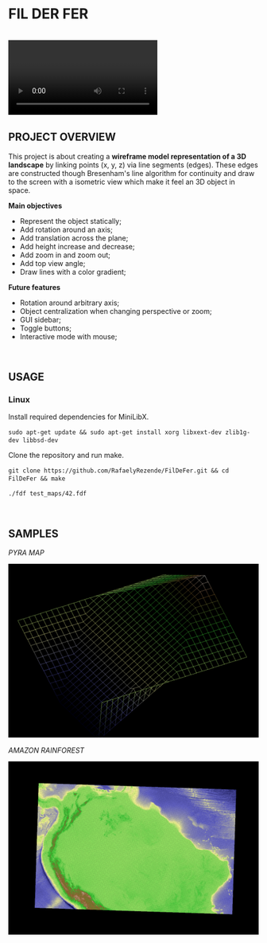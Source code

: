 # FIL DER FER

<br>

  <video src="https://github.com/user-attachments/assets/a5653a9f-510b-4e1e-80bb-c02e1d506edd" controls>
    Your browser does not support the video tag.
  </video>

<br>

## PROJECT OVERVIEW

This project is about creating a **wireframe model representation of a 3D landscape** by linking points (x, y, z) via line segments (edges). These edges are constructed though Bresenham's line algorithm for continuity and draw to the screen with a isometric view which make it feel an 3D object in space.

**Main objectives**

- Represent the object statically;
- Add rotation around an axis;
- Add translation across the plane;
- Add height increase and decrease;
- Add zoom in and zoom out;
- Add top view angle;
- Draw lines with a color gradient;

**Future features**

- Rotation around arbitrary axis;
- Object centralization when changing perspective or zoom;
- GUI sidebar;
- Toggle buttons;
- Interactive mode with mouse;

<br>

## USAGE

### Linux

Install required dependencies for MiniLibX.
```shell
sudo apt-get update && sudo apt-get install xorg libxext-dev zlib1g-dev libbsd-dev

```

Clone the repository and run make.
```shell
git clone https://github.com/RafaelyRezende/FilDeFer.git && cd FilDeFer && make

```

```shell
./fdf test_maps/42.fdf

```

<br>

## SAMPLES

*PYRA MAP*

<div align="middle">
  <a href="https://github.com/RafaelyRezende/FilDeFer" target="_blank">
    <img src="https://github.com/RafaelyRezende/FilDeFer/blob/main/.archieved/pyra.png" width="640">
  </a>
</div>

*AMAZON RAINFOREST*

<div align="middle">
  <a href="https://github.com/RafaelyRezende/FilDeFer" target="_blank">
    <img src="https://github.com/RafaelyRezende/FilDeFer/blob/main/.archieved/amazonfdf.png" width="640">
  </a>
</div>
